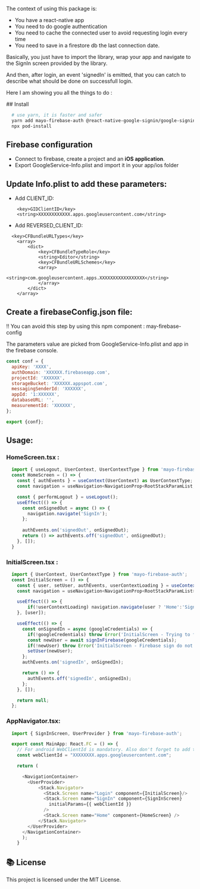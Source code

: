 
The context of using this package is:
- You have a react-native app
- You need to do google authentication
- You need to cache the connected user to avoid requesting login every time
- You need to save in a firestore db the last connection date.

Basically, you just have to import the library, wrap your app and navigate to the SignIn screen provided by the library.

And then, after login, an event 'signedIn' is emitted, that you can catch to describe what should be done on successfull login.

Here I am showing you all the things to do :


## Install

```bash
  # use yarn, it is faster and safer
  yarn add mayo-firebase-auth @react-native-google-signin/google-signin
  npx pod-install
```

## Firebase configuration
- Connect to firebase, create a project and an <b>iOS application</b>.
- Export GoogleService-Info.plist and import it in your app/ios folder


## Update Info.plist to add these parameters:

- Add CLIENT_ID:

```
	<key>GIDClientID</key>
	<string>XXXXXXXXXXXX.apps.googleusercontent.com</string>
```


- Add REVERSED_CLIENT_ID:

```
  <key>CFBundleURLTypes</key>
	<array>
		<dict>
			<key>CFBundleTypeRole</key>
			<string>Editor</string>
			<key>CFBundleURLSchemes</key>
			<array>
				<string>com.googleusercontent.apps.XXXXXXXXXXXXXXXXX</string>
			</array>
		</dict>
	</array>
```

## Create a firebaseConfig.json file:

!! You can avoid this step by using this npm component : may-firebase-config

The parameters value are picked from GoogleService-Info.plist and app in the firebase console.

```js
const conf = {
  apiKey: 'XXXX',
  authDomain: 'XXXXXX.firebaseapp.com',
  projectId: 'XXXXXX',
  storageBucket: 'XXXXXX.appspot.com',
  messagingSenderId: 'XXXXXX',
  appId: '1:XXXXXX',
  databaseURL: '',
  measurementId: 'XXXXXX',
};

export {conf};
```

## Usage:

### HomeScreen.tsx : 

```Javascript
  import { useLogout, UserContext, UserContextType } from 'mayo-firebase-auth';
  const HomeScreen = () => {
    const { authEvents } = useContext(UserContext) as UserContextType;
    const navigation = useNavigation<NavigationProp<RootStackParamList, 'SignIn'>>();

    const { performLogout } = useLogout();
    useEffect(() => {
      const onSignedOut = async () => {
        navigation.navigate('SignIn');
      };
      
      authEvents.on('signedOut', onSignedOut);
      return () => authEvents.off('signedOut', onSignedOut);
    }, []);
  }
```


### InitialScreen.tsx :

```Javascript
  import { UserContext, UserContextType } from 'mayo-firebase-auth';
  const InitialScreen = () => {
    const { user, setUser, authEvents, userContextLoading } = useContext(UserContext) as UserContextType;
    const navigation = useNavigation<NavigationProp<RootStackParamList>>();

    useEffect(() => {
        if(!userContextLoading) navigation.navigate(user ? 'Home':'SignIn');
    }, [user]);

    useEffect(() => {
      const onSignedIn = async (googleCredentials) => {
        if(!googleCredentials) throw Error('InitialScreen - Trying to firebase signIn without googleCredentials !');
        const newUser = await signInFirebase(googleCredentials);
        if(!newUser) throw Error('InitialScreen - Firebase sign do not return any user !');
        setUser(newUser);
      };
      authEvents.on('signedIn', onSignedIn);

      return () => {
        authEvents.off('signedIn', onSignedIn);
      };
    }, []);

    return null;
  };
```


### AppNavigator.tsx:

```Javascript
  import { SignInScreen, UserProvider } from 'mayo-firebase-auth';

  export const MainApp: React.FC = () => {
    // For android WebClientId is mandatory. Also don't forget to add the SHA key in firebase console
    const webClientId = "XXXXXXXX.apps.googleusercontent.com";

    return (

      <NavigationContainer>
        <UserProvider>
            <Stack.Navigator>
              <Stack.Screen name="Login" component={InitialScreen}/>
              <Stack.Screen name="SignIn" component={SignInScreen} 
                initialParams={{ webClientId }}
              />
              <Stack.Screen name="Home" component={HomeScreen} />
            </Stack.Navigator>
        </UserProvider>
      </NavigationContainer>
      );
    }
```


## 📚 License

This project is licensed under the MIT License.
